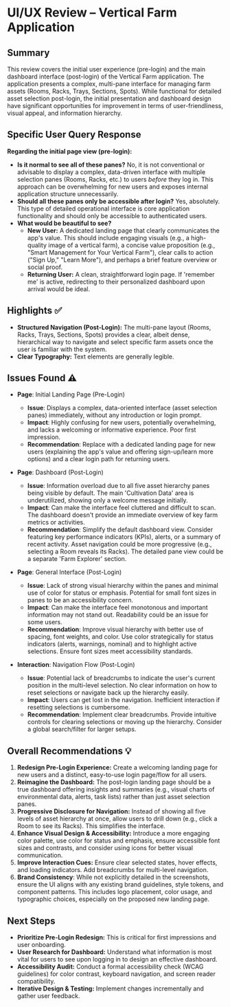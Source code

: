 # UI/UX Review – Vertical Farm Application

## Summary
This review covers the initial user experience (pre-login) and the main dashboard interface (post-login) of the Vertical Farm application. The application presents a complex, multi-pane interface for managing farm assets (Rooms, Racks, Trays, Sections, Spots). While functional for detailed asset selection post-login, the initial presentation and dashboard design have significant opportunities for improvement in terms of user-friendliness, visual appeal, and information hierarchy.

## Specific User Query Response

**Regarding the initial page view (pre-login):**

*   **Is it normal to see all of these panes?** No, it is not conventional or advisable to display a complex, data-driven interface with multiple selection panes (Rooms, Racks, etc.) to users *before* they log in. This approach can be overwhelming for new users and exposes internal application structure unnecessarily.
*   **Should all these panes only be accessible after login?** Yes, absolutely. This type of detailed operational interface is core application functionality and should only be accessible to authenticated users.
*   **What would be beautiful to see?**
    *   **New User:** A dedicated landing page that clearly communicates the app's value. This should include engaging visuals (e.g., a high-quality image of a vertical farm), a concise value proposition (e.g., "Smart Management for Your Vertical Farm"), clear calls to action ("Sign Up," "Learn More"), and perhaps a brief feature overview or social proof.
    *   **Returning User:** A clean, straightforward login page. If 'remember me' is active, redirecting to their personalized dashboard upon arrival would be ideal.

## Highlights ✅

*   **Structured Navigation (Post-Login):** The multi-pane layout (Rooms, Racks, Trays, Sections, Spots) provides a clear, albeit dense, hierarchical way to navigate and select specific farm assets once the user is familiar with the system.
*   **Clear Typography:** Text elements are generally legible.

## Issues Found ⚠️

*   **Page**: Initial Landing Page (Pre-Login)
    *   **Issue**: Displays a complex, data-oriented interface (asset selection panes) immediately, without any introduction or login prompt.
    *   **Impact**: Highly confusing for new users, potentially overwhelming, and lacks a welcoming or informative experience. Poor first impression.
    *   **Recommendation**: Replace with a dedicated landing page for new users (explaining the app's value and offering sign-up/learn more options) and a clear login path for returning users.

*   **Page**: Dashboard (Post-Login)
    *   **Issue**: Information overload due to all five asset hierarchy panes being visible by default. The main 'Cultivation Data' area is underutilized, showing only a welcome message initially.
    *   **Impact**: Can make the interface feel cluttered and difficult to scan. The dashboard doesn't provide an immediate overview of key farm metrics or activities.
    *   **Recommendation**: Simplify the default dashboard view. Consider featuring key performance indicators (KPIs), alerts, or a summary of recent activity. Asset navigation could be more progressive (e.g., selecting a Room reveals its Racks). The detailed pane view could be a separate 'Farm Explorer' section.

*   **Page**: General Interface (Post-Login)
    *   **Issue**: Lack of strong visual hierarchy within the panes and minimal use of color for status or emphasis. Potential for small font sizes in panes to be an accessibility concern.
    *   **Impact**: Can make the interface feel monotonous and important information may not stand out. Readability could be an issue for some users.
    *   **Recommendation**: Improve visual hierarchy with better use of spacing, font weights, and color. Use color strategically for status indicators (alerts, warnings, nominal) and to highlight active selections. Ensure font sizes meet accessibility standards.

*   **Interaction**: Navigation Flow (Post-Login)
    *   **Issue**: Potential lack of breadcrumbs to indicate the user's current position in the multi-level selection. No clear information on how to reset selections or navigate back up the hierarchy easily.
    *   **Impact**: Users can get lost in the navigation. Inefficient interaction if resetting selections is cumbersome.
    *   **Recommendation**: Implement clear breadcrumbs. Provide intuitive controls for clearing selections or moving up the hierarchy. Consider a global search/filter for larger setups.

## Overall Recommendations 💡

1.  **Redesign Pre-Login Experience:** Create a welcoming landing page for new users and a distinct, easy-to-use login page/flow for all users.
2.  **Reimagine the Dashboard:** The post-login landing page should be a true dashboard offering insights and summaries (e.g., visual charts of environmental data, alerts, task lists) rather than just asset selection panes.
3.  **Progressive Disclosure for Navigation:** Instead of showing all five levels of asset hierarchy at once, allow users to drill down (e.g., click a Room to see its Racks). This simplifies the interface.
4.  **Enhance Visual Design & Accessibility:** Introduce a more engaging color palette, use color for status and emphasis, ensure accessible font sizes and contrasts, and consider using icons for better visual communication.
5.  **Improve Interaction Cues:** Ensure clear selected states, hover effects, and loading indicators. Add breadcrumbs for multi-level navigation.
6.  **Brand Consistency**: While not explicitly detailed in the screenshots, ensure the UI aligns with any existing brand guidelines, style tokens, and component patterns. This includes logo placement, color usage, and typographic choices, especially on the proposed new landing page.

## Next Steps

*   **Prioritize Pre-Login Redesign:** This is critical for first impressions and user onboarding.
*   **User Research for Dashboard:** Understand what information is most vital for users to see upon logging in to design an effective dashboard.
*   **Accessibility Audit:** Conduct a formal accessibility check (WCAG guidelines) for color contrast, keyboard navigation, and screen reader compatibility.
*   **Iterative Design & Testing:** Implement changes incrementally and gather user feedback.

